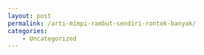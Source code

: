 ```yaml
---
layout: post
permalink: /arti-mimpi-rambut-sendiri-rontok-banyak/
categories:
    - Uncategorized
---
```


